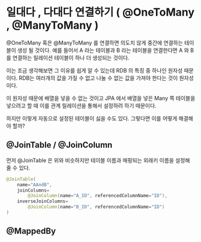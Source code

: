 # 일대다 , 다대다 연결하기 ( @OneToMany , @ManyToMany )

@OneToMany 혹은 @ManyToMany 를 연결하면 의도치 않게 중간에 연결하는 테이블이 생성 될 것이다. 예를 들어서 A 라는 테이블과 B 라는 테이블을 연결한다면 A 와 B 를 연결하는 릴레이션 테이블이 하나 더 생성되는 것이다.

이는 조금 생각해보면 그 이유를 쉽게 알 수 있는데 RDB 의 특징 중 하나인 원자성 때문이다. RDB는 여러개의 값을 가질 수 없고 나눌 수 없는 값을 가져야 한다는 것이 원자성이다.

이 원자성 때문에 배열을 넣을 수 없는 것이고 JPA 에서 배열을 넣은 Many 쪽 테이블을 넣으려고 할 때 이를 관계 릴레이션을 통해서 설정하려 하기 때문이다.

하지만 이렇게 자동으로 설정된 테이블이 싫을 수도 있다. 그렇다면 이를 어떻게 해결해야 할까?

## @JoinTable / @JoinColumn  

먼저 @JoinTable 은 위와 비슷하지만 테이블 이름과 매핑되는 외래키 이름을 설정해 줄 수 있다.

```java
@JoinTable(
    name="AAndB",
    joinColumns=
        @JoinColumn(name="A_ID", referencedColumnName="ID"),
    inverseJoinColumns=
        @JoinColumn(name="B_ID", referencedColumnName="ID")
)
```



## @MappedBy

